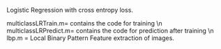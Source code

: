 Logistic Regression with cross entropy loss. 

multiclassLRTrain.m= contains the code for training
\n multiclassLRPredict.m= contains the code for prediction after training
\n lbp.m = Local Binary Pattern Feature extraction of images.
